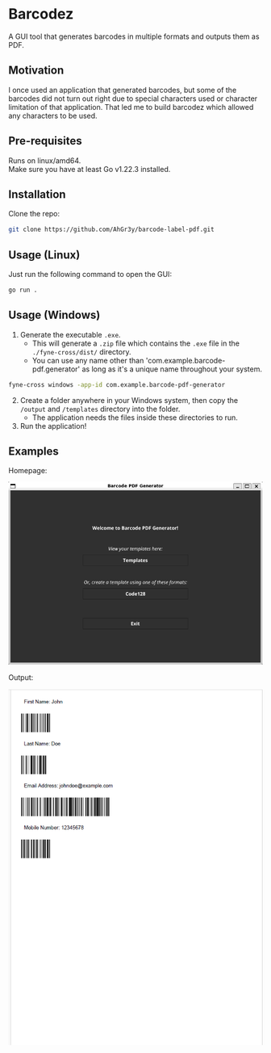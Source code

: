 # Barcodez
A GUI tool that generates barcodes in multiple formats and outputs them as PDF.

## Motivation
I once used an application that generated barcodes, but some of the barcodes did not turn out right due to special characters used or character limitation of that application. That led me to build barcodez which allowed any characters to be used.

## Pre-requisites
Runs on linux/amd64.\
Make sure you have at least Go v1.22.3 installed.

## Installation

Clone the repo:

```bash
git clone https://github.com/AhGr3y/barcode-label-pdf.git
```

## Usage (Linux)

Just run the following command to open the GUI:

```bash
go run .
```

## Usage (Windows)

1. Generate the executable `.exe`.
    - This will generate a `.zip` file which contains the `.exe` file in the `./fyne-cross/dist/` directory.
    - You can use any name other than 'com.example.barcode-pdf.generator' as long as it's a unique name throughout your system.
```bash
fyne-cross windows -app-id com.example.barcode-pdf-generator
```
2. Create a folder anywhere in your Windows system, then copy the `/output` and `/templates` directory into the folder.
    - The application needs the files inside these directories to run.
3. Run the application!

## Examples

Homepage:

![homepage](./examples/homepage.png)

Output:

![output](./examples/output.png)
